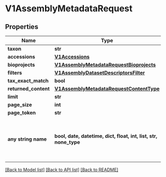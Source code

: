 # V1AssemblyMetadataRequest


## Properties
Name | Type | Description | Notes
------------ | ------------- | ------------- | -------------
**taxon** | **str** |  | [optional] 
**accessions** | [**V1Accessions**](V1Accessions.md) |  | [optional] 
**bioprojects** | [**V1AssemblyMetadataRequestBioprojects**](V1AssemblyMetadataRequestBioprojects.md) |  | [optional] 
**filters** | [**V1AssemblyDatasetDescriptorsFilter**](V1AssemblyDatasetDescriptorsFilter.md) |  | [optional] 
**tax_exact_match** | **bool** |  | [optional] 
**returned_content** | [**V1AssemblyMetadataRequestContentType**](V1AssemblyMetadataRequestContentType.md) |  | [optional] 
**limit** | **str** |  | [optional] 
**page_size** | **int** |  | [optional] 
**page_token** | **str** |  | [optional] 
**any string name** | **bool, date, datetime, dict, float, int, list, str, none_type** | any string name can be used but the value must be the correct type | [optional]

[[Back to Model list]](../README.md#documentation-for-models) [[Back to API list]](../README.md#documentation-for-api-endpoints) [[Back to README]](../README.md)


